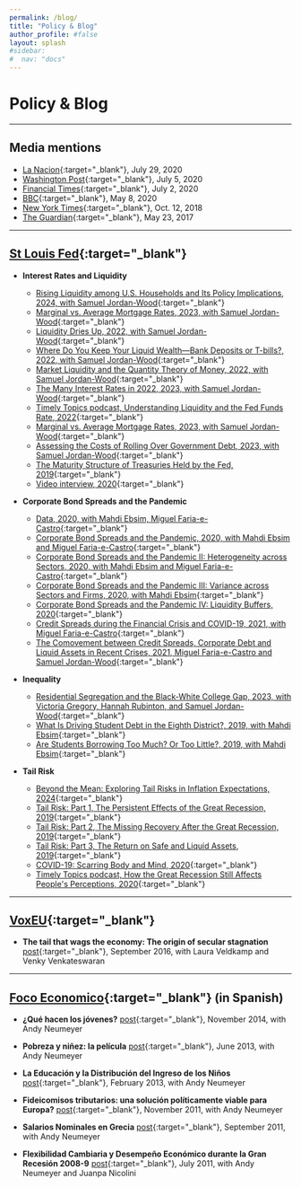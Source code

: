 ```yaml
---
permalink: /blog/
title: "Policy & Blog"
author_profile: #false
layout: splash
#sidebar:
#  nav: "docs"
---
```

# Policy & Blog

<!-- Google tag (gtag.js) -->
<script async src="https://www.googletagmanager.com/gtag/js?id=G-PK9T3DH9SS"></script>
<script>
  window.dataLayer = window.dataLayer || [];
  function gtag(){dataLayer.push(arguments);}
  gtag('js', new Date());

  gtag('config', 'G-PK9T3DH9SS');
</script>

---


## Media mentions
* [La Nacion](https://www.lanacion.com.ar/economia/economistas-estrella-quienes-son-nueve-jovenes-argentinos-nid2400818){:target="_blank"}, July 29, 2020 
* [Washington Post](https://www.washingtonpost.com/business/2020/07/05/coronavirus-pandemic-trust-government/){:target="_blank"}, July 5, 2020 
* [Financial Times](https://www.ft.com/video/e0b696ae-3b18-4862-832b-2ad53eea6ae6){:target="_blank"}, July 2, 2020
* [BBC](https://www.bbc.co.uk/programmes/w3csz786){:target="_blank"}, May 8, 2020
* [New York Times](https://www.nytimes.com/2018/10/12/business/why-our-beliefs-dont-predict-much-about-the-economy.html){:target="_blank"},  Oct. 12, 2018
* [The Guardian](https://www.theguardian.com/business/2017/may/23/the-economy-is-stagnant-because-people-fear-for-the-future){:target="_blank"}, May 23, 2017

***

## [St Louis Fed](https://www.stlouisfed.org/publications/){:target="_blank"} <a name="frbstl"></a>


* **Interest Rates and Liquidity** 
    * [Rising Liquidity among U.S. Households and Its Policy Implications, 2024, with Samuel Jordan-Wood](https://www.stlouisfed.org/on-the-economy/2024/may/rising-liquidity-us-households-policy-implications){:target="_blank"}
    * [Marginal vs. Average Mortgage Rates, 2023, with Samuel Jordan-Wood](https://www.stlouisfed.org/on-the-economy/2023/jun/marginal-vs-average-mortgage-rates){:target="_blank"}
    * [Liquidity Dries Up, 2022, with Samuel Jordan-Wood](https://research.stlouisfed.org/publications/economic-synopses/2022/08/23/liquidity-dries-up){:target="_blank"}
    * [Where Do You Keep Your Liquid Wealth—Bank Deposits or T-bills?, 2022, with Samuel Jordan-Wood](https://research.stlouisfed.org/publications/economic-synopses/2022/12/16/where-do-you-keep-your-liquid-wealthbank-deposits-or-t-bills){:target="_blank"}
    * [Market Liquidity and the Quantity Theory of Money, 2022, with Samuel Jordan-Wood](https://www.stlouisfed.org/on-the-economy/2022/aug/market-liquidity-quantity-theory-money){:target="_blank"}
    * [The Many Interest Rates in 2022, 2023, with Samuel Jordan-Wood](https://www.stlouisfed.org/on-the-economy/2023/jan/many-interest-rates-2022){:target="_blank"}
    * [Timely Topics podcast, Understanding Liquidity and the Fed Funds Rate, 2022](https://www.stlouisfed.org/timely-topics/understanding-liquidity-fed-funds-rate){:target="_blank"}
    * [Marginal vs. Average Mortgage Rates, 2023, with Samuel Jordan-Wood](https://www.stlouisfed.org/on-the-economy/2023/jun/marginal-vs-average-mortgage-rates){:target="_blank"}
    * [Assessing the Costs of Rolling Over Government Debt, 2023, with Samuel Jordan-Wood](https://research.stlouisfed.org/publications/economic-synopses/2023/06/02/assessing-the-costs-of-rolling-over-government-debt){:target="_blank"}
    * [The Maturity Structure of Treasuries Held by the Fed, 2019](https://www.stlouisfed.org/on-the-economy/2019/may/fed-maturity-contraction-program){:target="_blank"} 
    * [Video interview, 2020](https://www.stlouisfed.org/open-vault/2020/june/lesson-liquidity-filmed-lake-with-economist){:target="_blank"}

* **Corporate Bond Spreads and the Pandemic**
    * [Data, 2020, with Mahdi Ebsim,  Miguel Faria-e-Castro](https://research.stlouisfed.org/resources/covid-19/preliminary/daily-data-corporate-bond-spreads-pandemic){:target="_blank"}
    * [Corporate Bond Spreads and the Pandemic, 2020, with Mahdi Ebsim and Miguel Faria-e-Castro](https://www.stlouisfed.org/on-the-economy/2020/april/effects-covid-19-monetary-policy-response-corporate-bond-market){:target="_blank"}
    * [Corporate Bond Spreads and the Pandemic II: Heterogeneity across Sectors, 2020, with Mahdi Ebsim and  Miguel Faria-e-Castro](https://www.stlouisfed.org/on-the-economy/2020/april/corporate-bond-spreads-pandemic-heterogeneity-sectors){:target="_blank"}
    * [Corporate Bond Spreads and the Pandemic III: Variance across Sectors and Firms, 2020, with Mahdi Ebsim](https://www.stlouisfed.org/on-the-economy/2020/may/corporate-bond-spreads-pandemic-variance-sectors-firms){:target="_blank"}
    * [Corporate Bond Spreads and the Pandemic IV: Liquidity Buffers, 2020](https://www.stlouisfed.org/on-the-economy/2020/june/corporate-bond-spreads-pandemic-liquidity-buffers){:target="_blank"}
    * [Credit Spreads during the Financial Crisis and COVID-19, 2021, with Miguel Faria-e-Castro](https://www.stlouisfed.org/on-the-economy/2021/february/credit-spreads-financial-crisis-covid19){:target="_blank"}
    * [The Comovement between Credit Spreads, Corporate Debt and Liquid Assets in Recent Crises, 2021, Miguel Faria-e-Castro and Samuel Jordan-Wood](https://www.stlouisfed.org/on-the-economy/2021/november/comovement-credit-spreads-debt-assets-crises){:target="_blank"}


* **Inequality**
    * [Residential Segregation and the Black-White College Gap, 2023, with Victoria Gregory, Hannah Rubinton, and Samuel Jordan-Wood](https://www.stlouisfed.org/on-the-economy/2023/nov/residential-segregation-black-white-college-gap){:target="_blank"}
    * [What Is Driving Student Debt in the Eighth District?, 2019, with Mahdi Ebsim](https://www.stlouisfed.org/publications/regional-economist/second-quarter-2019/driving-student-debt){:target="_blank"}
    * [Are Students Borrowing Too Much? Or Too Little?, 2019, with Mahdi Ebsim](https://www.stlouisfed.org/on-the-economy/2019/september/students-borrowing-too-much-too-little){:target="_blank"}

* **Tail Risk**
    * [Beyond the Mean: Exploring Tail Risks in Inflation Expectations, 2024](https://www.stlouisfed.org/on-the-economy/2024/jul/exploring-tail-risks-inflation-expectations){:target="_blank"}
    * [Tail Risk: Part 1, The Persistent Effects of the Great Recession, 2019](https://research.stlouisfed.org/publications/economic-synopses/2019/08/05/tail-risk-part-1-the-persistent-effects-of-the-great-recession){:target="_blank"}
    * [Tail Risk: Part 2, The Missing Recovery After the Great Recession, 2019](https://research.stlouisfed.org/publications/economic-synopses/2019/08/06/tail-risk-part-2-the-missing-recovery-after-the-great-recession){:target="_blank"}
    * [Tail Risk: Part 3, The Return on Safe and Liquid Assets, 2019](https://research.stlouisfed.org/publications/economic-synopses/2019/08/07/tail-risk-part-3-the-return-on-safe-and-liquid-assets){:target="_blank"}
    * [COVID-19: Scarring Body and Mind, 2020](https://research.stlouisfed.org/publications/economic-synopses/2020/12/22/covid-19-scarring-body-and-mind){:target="_blank"}
    * [Timely Topics podcast, How the Great Recession Still Affects People's Perceptions, 2020](https://www.stlouisfed.org/timely-topics/how-great-recession-still-affects-perceptions?utm_source=twitter&utm_medium=SM&utm_content=stlouisfed&utm_campaign=9dbd699d-e9dc-4543-ba2f-4f23a9898703){:target="_blank"}

***

## [VoxEU](http://voxeu.org/){:target="_blank"} <a name="vox"></a>
* **The tail that wags the economy: The origin of secular stagnation**
    [post](http://voxeu.org/article/origin-secular-stagnation){:target="_blank"}, September 2016, with Laura Veldkamp and Venky Venkateswaran

***

## [Foco Economico](http://focoeconomico.org/){:target="_blank"} (in Spanish) <a name="foco"></a>

* **¿Qué hacen los jóvenes?**
    [post](http://focoeconomico.org/2014/11/16/que-hacen-los-jovenes/){:target="_blank"}, November 2014, with Andy Neumeyer

* **Pobreza y niñez: la película**
    [post](http://focoeconomico.org/2013/06/16/pobreza-y-ninez-la-pelicula/){:target="_blank"}, June 2013, with Andy Neumeyer

* **La Educación y la Distribución del Ingreso de los Niños**
    [post](http://focoeconomico.org/2013/02/03/la-educacion-y-la-distribucion-del-ingreso-de-los-ninos/){:target="_blank"}, February 2013, with Andy Neumeyer

* **Fideicomisos tributarios: una solución políticamente viable para Europa?**
    [post](http://focoeconomico.org/2011/11/23/fideicomisos-tributarios-una-solucion-politicamente-viable-para-europa/){:target="_blank"}, November 2011, with Andy Neumeyer

* **Salarios Nominales en Grecia**
    [post](http://focoeconomico.org/2011/09/21/salarios-nominales-en-grecia/){:target="_blank"}, September 2011, with Andy Neumeyer

* **Flexibilidad Cambiaria y Desempeño Económico durante la Gran Recesión 2008-9**
    [post](http://focoeconomico.org/2011/06/19/flexibilidad-cambiaria-y-desempeno-economico-durante-la-gran-recesion-2008-9/){:target="_blank"}, July 2011, with Andy Neumeyer and Juanpa Nicolini
